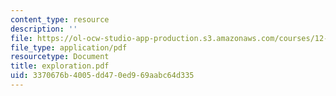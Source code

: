 ```yaml
---
content_type: resource
description: ''
file: https://ol-ocw-studio-app-production.s3.amazonaws.com/courses/12-000-solving-complex-problems-fall-2003/3370676b4005dd470ed969aabc64d335_exploration.pdf
file_type: application/pdf
resourcetype: Document
title: exploration.pdf
uid: 3370676b-4005-dd47-0ed9-69aabc64d335
---
```

